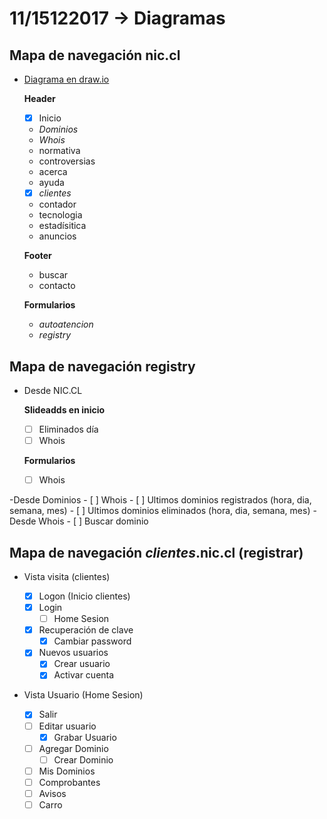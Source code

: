 # 11/15122017 -> Diagramas

## Mapa de navegación nic.cl
- [Diagrama en draw.io](https://github.com/AnnBenavides/Practica2/blob/master/Untitled%20Diagram.xml)

	**Header**
	- [x] Inicio
	- *Dominios*
	- *Whois*
	- normativa
	- controversias
	- acerca
	- ayuda
	- [x] *clientes*

	- contador
	- tecnologia
	- estadísitica
	- anuncios

	**Footer**
	- buscar
	- contacto

	**Formularios**
	- *autoatencion*
	- *registry*

## Mapa de navegación registry
- Desde NIC.CL

	**Slideadds en inicio**
	- [ ] Eliminados día
	- [ ] Whois

	**Formularios**
	- [ ] Whois

-Desde Dominios
	- [ ] Whois
	- [ ] Ultimos dominios registrados (hora, dia, semana, mes)
	- [ ] Ultimos dominios eliminados (hora, dia, semana, mes)
-Desde Whois
	- [ ] Buscar dominio


## Mapa de navegación *clientes*.nic.cl (registrar)
- Vista visita (clientes)

	- [x] Logon (Inicio clientes)
	- [x] Login
	  - [ ] Home Sesion
	- [x] Recuperación de clave
	  - [x] Cambiar password
	- [x] Nuevos usuarios
	  - [x] Crear usuario
	  - [x] Activar cuenta

- Vista Usuario (Home Sesion)
	- [x] Salir
	- [ ] Editar usuario
		- [x] Grabar Usuario
	- [ ] Agregar Dominio
		- [ ] Crear Dominio
	- [ ] Mis Dominios
	- [ ] Comprobantes
	- [ ] Avisos
	- [ ] Carro